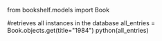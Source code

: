 from bookshelf.models import Book

#retrieves all instances in the database
all_entries = Book.objects.get(title="1984")
python(all_entries)